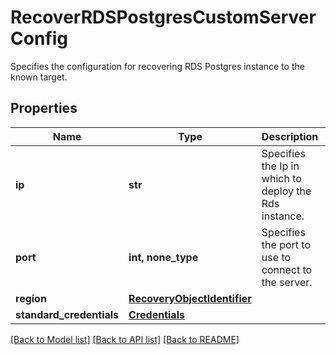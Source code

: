 # RecoverRDSPostgresCustomServerConfig

Specifies the configuration for recovering RDS Postgres instance to the known target.

## Properties
Name | Type | Description | Notes
------------ | ------------- | ------------- | -------------
**ip** | **str** | Specifies the Ip in which to deploy the Rds instance. | 
**port** | **int, none_type** | Specifies the port to use to connect to the server. | 
**region** | [**RecoveryObjectIdentifier**](RecoveryObjectIdentifier.md) |  | 
**standard_credentials** | [**Credentials**](Credentials.md) |  | 

[[Back to Model list]](../README.md#documentation-for-models) [[Back to API list]](../README.md#documentation-for-api-endpoints) [[Back to README]](../README.md)


